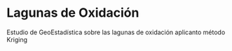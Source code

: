 # Lagunas de Oxidación
Estudio de GeoEstadística sobre las lagunas de oxidación aplicanto método Kriging
